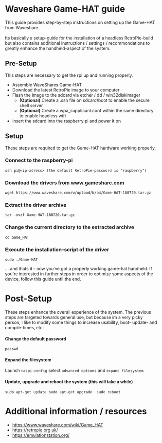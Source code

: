# Waveshare Game-HAT guide
This guide provides step-by-step instructions on setting up the Game-HAT from Waveshare.
\
\
Its basically a setup-guide for the installation of a headless RetroPie-build but also contains additional 
instructions / settings / recommondations to greatly enhance the handheld-aspect of the system.

## Pre-Setup
This steps are necessary to get the rpi up and running properly.
* Assemble WaveShares Game-HAT
* Download the latest RetroPie image to your computer
* Flash the image to the sdcard via etcher / dd / win32diskimager 
  * **(Optional)** Create a .ssh file on sdcard/boot to enable the secure shell server
  * **(Optional)** Create a wpa_supplicant.conf within the same directory to enable headless wifi
* Insert the sdcard into the raspberry pi and power it on

## Setup
These steps are required to get the Game-HAT hardware working properly.

### Connect to the raspberry-pi
``ssh pi@<ip-adress> (the default RetroPie-password is "raspberry")``

### Download the drivers from www.gameshare.com
``wget https://www.waveshare.com/w/upload/b/b4/Game-HAT-180720.tar.gz``

### Extract the driver archive
``tar -xvzf Game-HAT-180720.tar.gz``

### Change the current directory to the extracted archive
``cd Game_HAT``

### Execute the installation-script of the driver
``sudo ./Game-HAT``

... and thats it - now you've got a properly working game-hat handheld.
If you're interested in further steps in order to optimize some aspects of the device, follow this guide until the end. 

# Post-Setup
These steps enhance the overall experience of the system.
The previous steps are targeted towards general use, but because im a 
very picky person, I like to modify some things to increase usability, boot- update- and compile-times, etc:

#### Change the default password
``passwd``

#### Expand the filesystem
Launch ``raspi-config`` select ``advanced options`` and ``expand filesystem``

#### Update, upgrade and reboot the system (this will take a while)
``
sudo apt-get update
sudo apt-get upgrade 
sudo reboot
``

# Additional information / resources
 * https://www.waveshare.com/wiki/Game_HAT
 * https://retropie.org.uk/
 * https://emulationstation.org/
